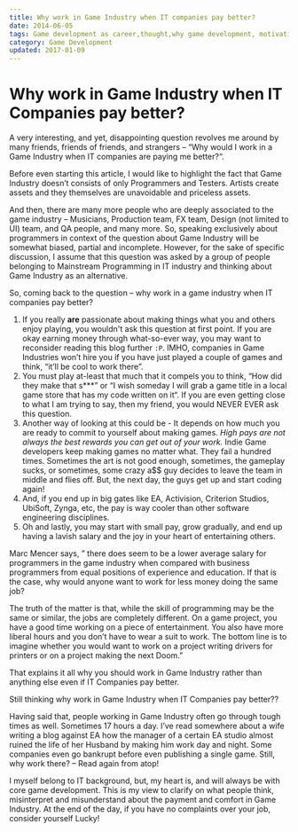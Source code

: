 ```yaml
---
title: Why work in Game Industry when IT companies pay better?
date: 2014-06-05
tags: Game development as career,thought,why game development, motivation
category: Game Development
updated: 2017-01-09
---
```


# Why work in Game Industry when IT Companies pay better?

A very interesting, and yet, disappointing question revolves me around by many friends, friends of friends, and strangers – “Why would I work in a Game Industry when IT companies are paying me better?“.

Before even starting this article, I would like to highlight the fact that Game Industry doesn’t consists of only Programmers and Testers. Artists create assets and they themselves are unavoidable and priceless assets.

And then, there are many more people who are deeply associated to the game industry – Musicians, Production team, FX team, Design (not limited to UI) team, and QA people, and many more. So, speaking exclusively about programmers in context of the question about Game Industry will be somewhat biased, partial and incomplete. However, for the sake of specific discussion, I assume that this question was asked by a group of people belonging to Mainstream Programming in IT industry and thinking about Game Industry as an alternative.

So, coming back to the question – why work in a game industry when IT companies pay better?

1. If you really **are** passionate about making things what you and others enjoy playing, you wouldn't ask this question at first point. If you are okay earning money through what-so-ever way, you may want to reconsider reading this blog further `:P`. IMHO, companies in Game Industries won’t hire you if you have just played a couple of games and think, “it’ll be cool to work there”. 
2. You must play at-least that much that it compels you to think, “How did they make that s***” or “I wish someday I will grab a game title in a local game store that has my code written on it“. If you are even getting close to what I am trying to say, then my friend, you would NEVER EVER ask this question.
3. Another way of looking at this could be - It depends on how much you are ready to commit to yourself about making games. *High pays are not always the best rewards you can get out of your work.* Indie Game developers keep making games no matter what. They fail a hundred times. Sometimes the art is not good enough, sometimes, the gameplay sucks, or sometimes, some crazy a$$ guy decides to leave the team in middle and flies off. But, the next day, the guys get up and start coding again! 
4. And, if you end up in big gates like EA, Activision, Criterion Studios, UbiSoft, Zynga, etc, the pay is way cooler than other software engineering disciplines.
5. Oh and lastly, you may start with small pay, grow gradually, and end up having a lavish salary and the joy in your heart of entertaining others.

Marc Mencer says, ” there does seem to be a lower average salary for programmers in the game industry when compared with business programmers from equal positions of experience and education. If that is the case, why would anyone want to work for less money doing the same job?

The truth of the matter is that, while the skill of programming may be the same or similar, the jobs are completely different. On a game project, you have a good time working on a piece of entertainment. You also have more liberal hours and you don’t have to wear a suit to work. The bottom line is to imagine whether you would want to work on a project writing drivers for printers or on a project making the next Doom.”

That explains it all why you should work in Game Industry rather than anything else even if IT Companies pay better.

Still thinking why work in Game Industry when IT Companies pay better??

Having said that, people working in Game Industry often go through tough times as well. Sometimes 17 hours a day. I’ve read somewhere about a wife writing a blog against EA how the manager of a certain EA studio almost ruined the life of her Husband by making him work day and night. Some companies even go bankrupt before even publishing a single game. Still, why work there? – Read again from atop!

I myself belong to IT background, but, my heart is, and will always be with core game development. This is my view to clarify on what people think, misinterpret and misunderstand about the payment and comfort in Game Industry. At the end of the day, if you have no complaints over your job, consider yourself Lucky!